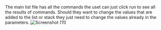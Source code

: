 The main list file has all the commands the uset can just click run to see all the results of commands. Should they want to change the values that are added to the list or stack they just need to change the values already in the parameters.
![Screenshot (11)](https://github.com/AbM247/List-stack/assets/159506711/e6daf8b9-89e8-49ca-b5d6-8f5a2e5c82b1)
